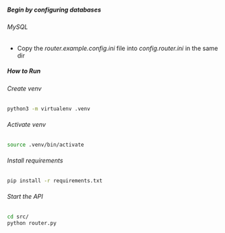 ##### Begin by configuring databases
###### MySQL
- Copy the _router.example.config.ini_ file into _config.router.ini_ in the same dir

##### How to Run

###### Create venv
```bash
python3 -m virtualenv .venv
```

###### Activate venv
```bash
source .venv/bin/activate
```

###### Install requirements
```bash
pip install -r requirements.txt
```

###### Start the API
```bash
cd src/
python router.py
```
